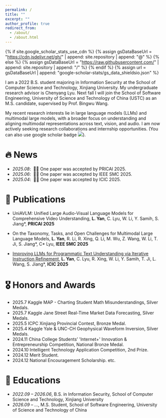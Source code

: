 ```yaml
---
permalink: /
title: ""
excerpt: ""
author_profile: true
redirect_from: 
  - /about/
  - /about.html
---
```


{% if site.google_scholar_stats_use_cdn %}
{% assign gsDataBaseUrl = "https://cdn.jsdelivr.net/gh/" | append: site.repository | append: "@" %}
{% else %}
{% assign gsDataBaseUrl = "https://raw.githubusercontent.com/" | append: site.repository | append: "/" %}
{% endif %}
{% assign url = gsDataBaseUrl | append: "google-scholar-stats/gs_data_shieldsio.json" %}

<span class='anchor' id='about-me'></span>

I am a 2022 B.S. student majoring in Information Security at the School of Computer Science and Technology, Xinjiang University. My undergraduate research advisor is Chenyang Lyu<a href='https://scholar.google.com/citations?hl=en&user=0n7cAw0AAAAJ'></a>. Next fall I will join the School of Software Engineering, University of Science and Technology of China (USTC) as an M.S. candidate, supervised by Prof. Bingwu Wang<a href='https://sz.ustc.edu.cn/rcdw_show/289.html'></a>.

My recent research interests lie in large language models (LLMs) and multimodal large models, with a broader focus on understanding and aligning multimodal representations across text, vision, and audio. I am now actively seeking research collaborations and internship opportunities. (You can also use google scholar badge <a href='https://scholar.google.com/citations?user=doNlMrwAAAAJ'><img src="https://img.shields.io/endpoint?url={{ url | url_encode }}&logo=Google%20Scholar&labelColor=f6f6f6&color=9cf&style=flat&label=citations"></a>).


# 🔥 News
- *2025.08*: &nbsp;🎉🎉 One paper was accepted by PRICAI 2025.
- *2025.06*: &nbsp;🎉🎉 One paper was accepted by IEEE SMC 2025.
- *2025.04*: &nbsp;🎉🎉 One paper was accepted by ICIC 2025.

# 📝 Publications 

<!-- <div class='paper-box'><div class='paper-box-image'><div><div class="badge">CVPR 2016</div><img src='images/500x300.png' alt="sym" width="100%"></div></div>
<div class='paper-box-text' markdown="1">

[Deep Residual Learning for Image Recognition](https://openaccess.thecvf.com/content_cvpr_2016/papers/He_Deep_Residual_Learning_CVPR_2016_paper.pdf)

**Kaiming He**, Xiangyu Zhang, Shaoqing Ren, Jian Sun

[**Project**](https://scholar.google.com/citations?view_op=view_citation&hl=zh-CN&user=DhtAFkwAAAAJ&citation_for_view=DhtAFkwAAAAJ:ALROH1vI_8AC) <strong><span class='show_paper_citations' data='DhtAFkwAAAAJ:ALROH1vI_8AC'></span></strong>
- Lorem ipsum dolor sit amet, consectetur adipiscing elit. Vivamus ornare aliquet ipsum, ac tempus justo dapibus sit amet. 
</div>
</div> -->

- UniAVLM: Unified Large Audio-Visual Language Models for Comprehensive Video Understanding, **L. Yan**, C. Lyu, W. Li, Y. Samih, S. Jiang*, **PRICAI 2025**

- On the Taxonomy, Tasks, and Open Challenges for Multimodal Large Language Models, **L. Yan**,  R. Li, R. Xing, Q. Li, M. Wu, Z. Wang, W. Li, T. Ji, S. Jiang*, C* Lyu, **IEEE SMC 2025**

- [ Improving LLMs for Programmatic Text Understanding via Iterative Instruction Refinement](https://link.springer.com/chapter/10.1007/978-981-96-9994-0_12), **L. Yan**, C. Lyu, R. Xing, W. Li, Y. Samih, T. Ji, L. Wang, S. Jiang*, **ICIC 2025**

# 🎖 Honors and Awards
- 2025.7 Kaggle MAP - Charting Student Math Misunderstandings, Silver Medals.
- 2025.7 Kaggle Jane Street Real-Time Market Data Forecasting, Silver Medals.
- 2025.5 ICPC Xinjiang Provincial Contest, Bronze Medal.
- 2025.4 Kaggle Yale & UNC-CH Geophysical Waveform Inversion, Silver Medals.
- 2024.11 China College Students’ 'Internet+' Innovation & Entrepreneurship Competition, National Bronze Medal.
- 2024.10 Intelligent Technology Application Competition, 2nd Prize.
- 2024.12 Merit Student.
- 2024.12 National Encouragement Scholarship. etc.

# 📖 Educations
- *2022.09 – 2026.06*, B.S. in Information Security, School of Computer Science and Technology, Xinjiang University
- *2026.09 – …*, M.S. Student, School of Software Engineering, University of Science and Technology of China

<!-- # 💬 Invited Talks
- *2021.06*, Lorem ipsum dolor sit amet, consectetur adipiscing elit. Vivamus ornare aliquet ipsum, ac tempus justo dapibus sit amet. 
- *2021.03*, Lorem ipsum dolor sit amet, consectetur adipiscing elit. Vivamus ornare aliquet ipsum, ac tempus justo dapibus sit amet.  \| [\[video\]](https://github.com/)

# 💻 Internships
- *2019.05 - 2020.02*, [Lorem](https://github.com/), China. -->
